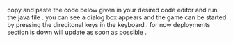 copy and paste the code below given in your desired code editor and run the java file . 
you can see a dialog box appears and the game can be started by pressing the direcitonal keys in the keyboard . 
for now deployments section is down will update as soon as possible .
